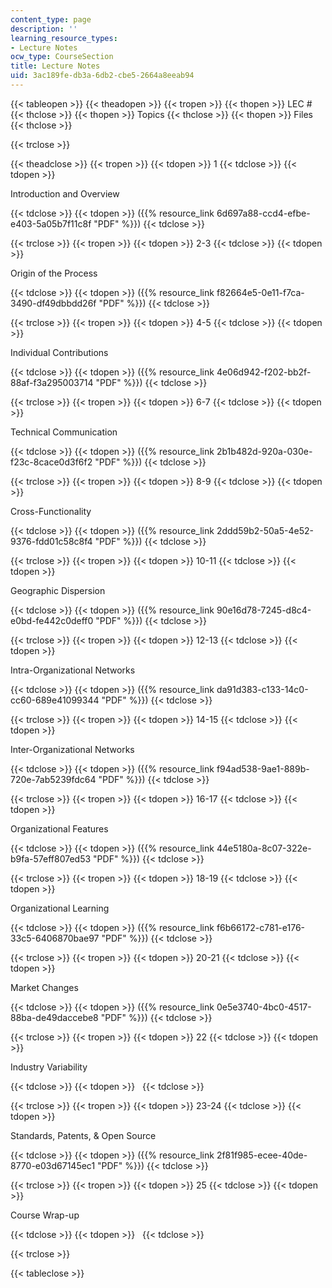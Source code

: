 ```yaml
---
content_type: page
description: ''
learning_resource_types:
- Lecture Notes
ocw_type: CourseSection
title: Lecture Notes
uid: 3ac189fe-db3a-6db2-cbe5-2664a8eeab94
---
```


{{< tableopen >}}
{{< theadopen >}}
{{< tropen >}}
{{< thopen >}}
LEC #
{{< thclose >}}
{{< thopen >}}
Topics
{{< thclose >}}
{{< thopen >}}
Files
{{< thclose >}}

{{< trclose >}}

{{< theadclose >}}
{{< tropen >}}
{{< tdopen >}}
1
{{< tdclose >}}
{{< tdopen >}}


Introduction and Overview


{{< tdclose >}}
{{< tdopen >}}
({{% resource_link 6d697a88-ccd4-efbe-e403-5a05b7f11c8f "PDF" %}})
{{< tdclose >}}

{{< trclose >}}
{{< tropen >}}
{{< tdopen >}}
2-3
{{< tdclose >}}
{{< tdopen >}}


Origin of the Process


{{< tdclose >}}
{{< tdopen >}}
({{% resource_link f82664e5-0e11-f7ca-3490-df49dbbdd26f "PDF" %}})
{{< tdclose >}}

{{< trclose >}}
{{< tropen >}}
{{< tdopen >}}
4-5
{{< tdclose >}}
{{< tdopen >}}


Individual Contributions


{{< tdclose >}}
{{< tdopen >}}
({{% resource_link 4e06d942-f202-bb2f-88af-f3a295003714 "PDF" %}})
{{< tdclose >}}

{{< trclose >}}
{{< tropen >}}
{{< tdopen >}}
6-7
{{< tdclose >}}
{{< tdopen >}}


Technical Communication


{{< tdclose >}}
{{< tdopen >}}
({{% resource_link 2b1b482d-920a-030e-f23c-8cace0d3f6f2 "PDF" %}})
{{< tdclose >}}

{{< trclose >}}
{{< tropen >}}
{{< tdopen >}}
8-9
{{< tdclose >}}
{{< tdopen >}}


Cross-Functionality


{{< tdclose >}}
{{< tdopen >}}
({{% resource_link 2ddd59b2-50a5-4e52-9376-fdd01c58c8f4 "PDF" %}})
{{< tdclose >}}

{{< trclose >}}
{{< tropen >}}
{{< tdopen >}}
10-11
{{< tdclose >}}
{{< tdopen >}}


Geographic Dispersion


{{< tdclose >}}
{{< tdopen >}}
({{% resource_link 90e16d78-7245-d8c4-e0bd-fe442c0deff0 "PDF" %}})
{{< tdclose >}}

{{< trclose >}}
{{< tropen >}}
{{< tdopen >}}
12-13
{{< tdclose >}}
{{< tdopen >}}


Intra-Organizational Networks


{{< tdclose >}}
{{< tdopen >}}
({{% resource_link da91d383-c133-14c0-cc60-689e41099344 "PDF" %}})
{{< tdclose >}}

{{< trclose >}}
{{< tropen >}}
{{< tdopen >}}
14-15
{{< tdclose >}}
{{< tdopen >}}


Inter-Organizational Networks


{{< tdclose >}}
{{< tdopen >}}
({{% resource_link f94ad538-9ae1-889b-720e-7ab5239fdc64 "PDF" %}})
{{< tdclose >}}

{{< trclose >}}
{{< tropen >}}
{{< tdopen >}}
16-17
{{< tdclose >}}
{{< tdopen >}}


Organizational Features


{{< tdclose >}}
{{< tdopen >}}
({{% resource_link 44e5180a-8c07-322e-b9fa-57eff807ed53 "PDF" %}})
{{< tdclose >}}

{{< trclose >}}
{{< tropen >}}
{{< tdopen >}}
18-19
{{< tdclose >}}
{{< tdopen >}}


Organizational Learning


{{< tdclose >}}
{{< tdopen >}}
({{% resource_link f6b66172-c781-e176-33c5-6406870bae97 "PDF" %}})
{{< tdclose >}}

{{< trclose >}}
{{< tropen >}}
{{< tdopen >}}
20-21
{{< tdclose >}}
{{< tdopen >}}


Market Changes


{{< tdclose >}}
{{< tdopen >}}
({{% resource_link 0e5e3740-4bc0-4517-88ba-de49daccebe8 "PDF" %}})
{{< tdclose >}}

{{< trclose >}}
{{< tropen >}}
{{< tdopen >}}
22
{{< tdclose >}}
{{< tdopen >}}


Industry Variability


{{< tdclose >}}
{{< tdopen >}}
 
{{< tdclose >}}

{{< trclose >}}
{{< tropen >}}
{{< tdopen >}}
23-24
{{< tdclose >}}
{{< tdopen >}}


Standards, Patents, & Open Source


{{< tdclose >}}
{{< tdopen >}}
({{% resource_link 2f81f985-ecee-40de-8770-e03d67145ec1 "PDF" %}})
{{< tdclose >}}

{{< trclose >}}
{{< tropen >}}
{{< tdopen >}}
25
{{< tdclose >}}
{{< tdopen >}}


Course Wrap-up


{{< tdclose >}}
{{< tdopen >}}
 
{{< tdclose >}}

{{< trclose >}}

{{< tableclose >}}